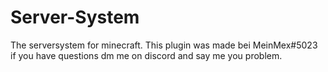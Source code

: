 # Server-System
The serversystem for minecraft.
This plugin was made bei MeinMex#5023 if you have questions dm me on discord and say me you problem.
